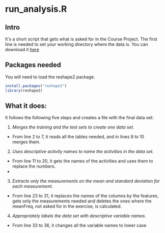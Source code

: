 run_analysis.R
==============

Intro
-----

It's a short script that gets what is asked for in the Course Project.
The first line is needed to set your working directory where the data is. You can download it [here](https://d396qusza40orc.cloudfront.net/getdata%2Fprojectfiles%2FUCI%20HAR%20Dataset.zip)

Packages needed
---------------
You will need to load the reshape2 package.
```R
install.packages("reshape2")
library(reshape2)
```

What it does:
-------------

It follows the following five steps and creates a file with the final data set:

1. *Merges the training and the test sets to create one data set.*
 - From line 2 to 7, it reads all the tables needed, and in lines 8 to 10 merges them.

2. *Uses descriptive activity names to name the activities in the data set.*
 - From line 11 to 20, it gets the names of the activities and uses them to replace the numbers.
 - 
3. *Extracts only the measurements on the mean and standard deviation for each measurement.*
 - From line 23 to 31, it replaces the names of the columns by the features, gets only the measurements needed and deletes the ones where the meanFreq, not asked for in the exercise, is calculated.

4. *Appropriately labels the data set with descriptive variable names.*
 - From line 33 to 36, it changes all the variable names to lower case 









